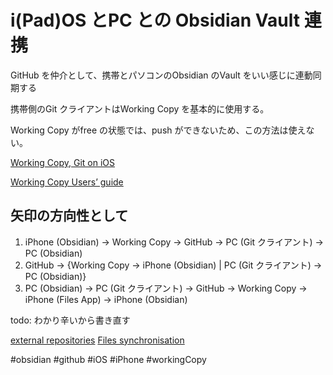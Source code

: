 # i(Pad)OS とPC との Obsidian Vault 連携

GitHub を仲介として、携帯とパソコンのObsidian のVault をいい感じに連動同期する

携帯側のGit クライアントはWorking Copy を基本的に使用する。

Working Copy がfree の状態では、push ができないため、この方法は使えない。

[Working Copy, Git on iOS](https://workingcopy.app/)

[Working Copy Users’ guide](https://workingcopyapp.com/users-guide)


## 矢印の方向性として

1. iPhone (Obsidian) -> Working Copy -> GitHub -> PC (Git クライアント) -> PC (Obsidian)
1. GitHub -> {Working Copy -> iPhone (Obsidian) | PC (Git クライアント) -> PC (Obsidian)}
1. PC (Obsidian) -> PC (Git クライアント) -> GitHub -> Working Copy -> iPhone (Files App) -> iPhone (Obsidian)

todo: わかり辛いから書き直す

[external repositories](https://workingcopyapp.com/manual/external-repos)
[Files synchronisation](https://workingcopyapp.com/manual/files-sync)



#obsidian #github #iOS #iPhone #workingCopy 
